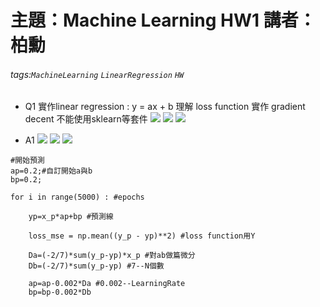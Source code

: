 # 主題：Machine Learning HW1 講者：柏勳
###### tags:`MachineLearning` `LinearRegression` `HW`

* Q1
實作linear regression : y = ax + b 
理解 loss function
實作 gradient decent
不能使用sklearn等套件
![](https://i.imgur.com/91PJGnI.png)
![](https://i.imgur.com/quWB8m5.png)
![](https://i.imgur.com/fjVe6Vc.png)

* A1
![](https://i.imgur.com/zbBAZTC.jpg)
![](https://i.imgur.com/N4D6hu4.jpg)
![](https://i.imgur.com/BgjSygY.jpg)
```
#開始預測
ap=0.2;#自訂開始a與b
bp=0.2;
   
for i in range(5000) : #epochs
    
    yp=x_p*ap+bp #預測線
        
    loss_mse = np.mean((y_p - yp)**2) #loss function用Y
    
    Da=(-2/7)*sum(y_p-yp)*x_p #對ab做篇微分
    Db=(-2/7)*sum(y_p-yp) #7--N個數
    
    ap=ap-0.002*Da #0.002--LearningRate
    bp=bp-0.002*Db
```
